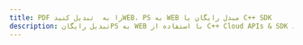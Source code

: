 ---title: PDF را به  تبدیل کنیدWEB، PS به WEB مبدل رایگان یا C++ SDKdescription: تبدیل رایگانPS به WEB با استفاده از C++ Cloud APIs & SDK همچنین اسناد PDF را در Cloud ایجاد، ویرایش و رندر کنید.---